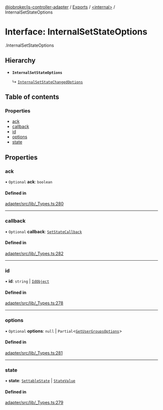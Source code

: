 [@iobroker/js-controller-adapter](../README.md) / [Exports](../modules.md) / [<internal\>](../modules/internal_.md) / InternalSetStateOptions

# Interface: InternalSetStateOptions

[<internal>](../modules/internal_.md).InternalSetStateOptions

## Hierarchy

- **`InternalSetStateOptions`**

  ↳ [`InternalSetStateChangedOptions`](internal_.InternalSetStateChangedOptions.md)

## Table of contents

### Properties

- [ack](internal_.InternalSetStateOptions.md#ack)
- [callback](internal_.InternalSetStateOptions.md#callback)
- [id](internal_.InternalSetStateOptions.md#id)
- [options](internal_.InternalSetStateOptions.md#options)
- [state](internal_.InternalSetStateOptions.md#state)

## Properties

### ack

• `Optional` **ack**: `boolean`

#### Defined in

[adapter/src/lib/_Types.ts:280](https://github.com/ioBroker/ioBroker.js-controller/blob/40736237/packages/adapter/src/lib/_Types.ts#L280)

___

### callback

• `Optional` **callback**: [`SetStateCallback`](../modules/internal_.md#setstatecallback)

#### Defined in

[adapter/src/lib/_Types.ts:282](https://github.com/ioBroker/ioBroker.js-controller/blob/40736237/packages/adapter/src/lib/_Types.ts#L282)

___

### id

• **id**: `string` \| [`IdObject`](internal_.IdObject.md)

#### Defined in

[adapter/src/lib/_Types.ts:278](https://github.com/ioBroker/ioBroker.js-controller/blob/40736237/packages/adapter/src/lib/_Types.ts#L278)

___

### options

• `Optional` **options**: ``null`` \| `Partial`<[`GetUserGroupsOptions`](internal_.GetUserGroupsOptions.md)\>

#### Defined in

[adapter/src/lib/_Types.ts:281](https://github.com/ioBroker/ioBroker.js-controller/blob/40736237/packages/adapter/src/lib/_Types.ts#L281)

___

### state

• **state**: [`SettableState`](../modules/internal_.md#settablestate) \| [`StateValue`](../modules/internal_.md#statevalue)

#### Defined in

[adapter/src/lib/_Types.ts:279](https://github.com/ioBroker/ioBroker.js-controller/blob/40736237/packages/adapter/src/lib/_Types.ts#L279)
